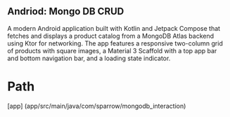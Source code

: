 ## Andriod: Mongo DB CRUD

A modern Android application built with Kotlin and Jetpack Compose that fetches and displays a product catalog from a MongoDB Atlas backend using Ktor for networking. The app features a responsive two-column grid of products with square images, a Material 3 Scaffold with a top app bar and bottom navigation bar, and a loading state indicator.

# Path
[app] (app/src/main/java/com/sparrow/mongodb_interaction)
